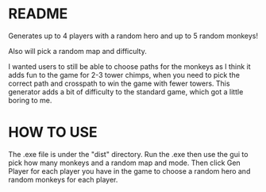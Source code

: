 # README

Generates up to 4 players with a random hero and up to 5 random monkeys!

Also will pick a random map and difficulty.

I wanted users to still be able to choose paths for the monkeys as I think it adds fun to the game for 2-3 tower chimps, when you need to pick the correct path and crosspath to win the game with fewer towers. This generator adds a bit of difficulty to the standard game, which got a little boring to me.

# HOW TO USE
The .exe file is under the "dist" directory. Run the .exe then use the gui to pick how many monkeys and a random map and mode. Then click Gen Player for each player you have in the game to choose a random hero and random monkeys for each player.
